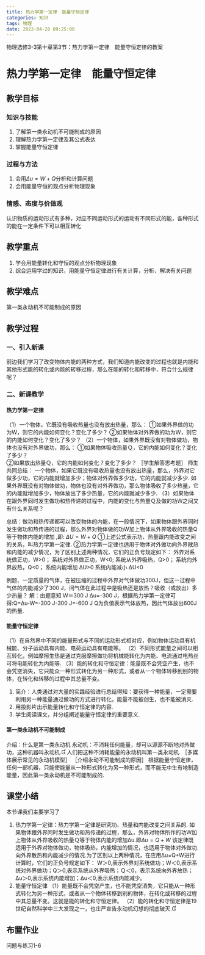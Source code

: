 ```yaml
---
title: 热力学第一定律　能量守恒定律
categories: 知识
tags: 物理
date: 2022-04-28 09:25:00
---
```

物理选修3-3第十章第3节：热力学第一定律　能量守恒定律的教案
<!---more--->
# 热力学第一定律　能量守恒定律

## 教学目标

### 知识与技能

1. 了解第一类永动机不可能制成的原因
2. 理解热力学第一定律及其公式表达
3. 掌握能量守恒定律

### 过程与方法

1. 会用$Δu=W+Q$分析和计算问题
2. 会用能量守恒的观点分析物理现象

### 情感、态度与价值观

认识物质的运动形式有多种，对应不同运动形式的运动有不同形式的能，各种形式的能在一定条件下可以相互转化

## 教学重点

1. 学会用能量转化和守恒的观点分析物理现象
2. 综合运用学过的知识，用能量守恒定律进行有关计算，分析、解决有关问题

## 教学难点

第一类永动机不可能制成的原因

##  教学过程

### 一、引入新课

前边我们学习了改变物体内能的两种方式，我们知道内能改变的过程也就是内能和其他形式能的转化或内能的转移过程，那么在能的转化和转移中，符合什么规律呢？

### 二、新课教学

#### 热力学第一定律
（1）一个物体，它既没有吸收热量也没有放出热量，那么：
①如果外界做的功为Ｗ，则它的内能如何变化？变化了多少？
②如果物体对外界做的功为Ｗ，则它的内能如何变化？变化了多少？
（2）一个物体，如果外界既没有对物体做功，物体也没有对外界做功，那么：
①如果物体吸收热量Ｑ，它的内能如何变化？变化了多少？  
②如果放出热量Ｑ，它的内能如何变化？变化了多少？
［学生解答思考题］
师生共同总结：
一个物体，如果它既没有吸收热量也没有放出热量，那么，外界对它做多少功，它的内能就增加多少；物体对外界做多少功，它的内能就减少多少.
如果外界既没有对物体做功，物体也没有对外界做功，那么物体吸收了多少热量，它的内能就增加多少，物体放出了多少热量，它的内能就减少多少.
（3）如果物体在跟外界同时发生做功和热传递的过程中，内能的变化与热量Ｑ及做的功Ｗ之间又有什么关系呢？

总结：做功和热传递都可以改变物体的内能，在一般情况下，如果物体跟外界同时发生做功和热传递的过程，那么外界对物体做的功W加上物体从外界吸收的热量Q等于物体内能的增加 ,即:
 $ΔU=W+Q$
①上述公式表示功、热量跟内能改变之间的关系，叫热力学第一定律.
②热力学第一定律也适用于物体对外做功向外界散热和内能的减少情况，为了区别上述两种情况，它们的正负号规定如下：
外界对系统做正功，W>0；
系统对外界做正功，W<0;
系统从外界吸热，Q>0；
系统向外界放热，Q<0；
系统内能增加   ΔU>0
系统内能减小   ΔU<0

例题、一定质量的气体，在被压缩的过程中外界对气体做功300J，但这一过程中气体的内能减少了300 J，问气体在此过程中是吸热还是放热？吸收（或放出）多少热量？
解：由题意知
Ｗ＝300 J  Δu=-300 J，根据热力学第一定律可得:Q=Δu-W=-300 J-300 J=-600 J
Q为负值表示气体放热，因此气体放出600J的热量.

#### 能量守恒定律

（1）在自然界中不同的能量形式与不同的运动形式相对应，例如物体运动具有机械能、分子运动具有内能、电荷运动具有电能等。
（2）不同形式能量之间可以相互转化，例如摩擦生热是通过克服摩擦做功将机械能转化为内能、电流通过电热丝可将电能转化为内能等.
（3）能的转化和守恒定律：能量既不会凭空产生，也不会凭空消失，它只能众一种形式转化为另一种形式，或者从一个物体转移到别的物体，在转化和转移的过程中其总量不变。
1. 简介：人类通过对大量的实践经验进行总结得知：要获得一种能量，一定需要利用另一种能量通过做功的方式进行转化，能量不能被创生，也不能被消灭.
2. 用投影片出示能量转化和守恒定律的内容.
3. 学生阅读课文，并分组阐述能量守恒定律的重要意义.

#### 第一类永动机不可能制成

介绍：什么是第一类永动机
永动机：不消耗任何能量，却可以源源不断地对外做功，这种机器叫永动机.  人们把这种不消耗能量的永动机叫第一类永动机.
［多媒体展示常见的永动机模型］
［介绍永动不可能制成的原因］
根据能量守恒定律，任何一部机器，只能使能量从一种形式转化为另一种形式，而不能无中生有地制造能量，因此第一类永动机是不可能制成的.
## 课堂小结

本节课我们主要学习了
1. 热力学第一定律：热力学第一定律是研究功、热量和内能改变之间关系的.
如果物体跟外界同时发生做功和热传递的过程，那么，外界对物体所作的功Ｗ加上物体从外界吸收的热量Ｑ等于物体内能的增加Δu.即$Δu=Q+W$
该定律既适用于外界对物体做功，物体吸热，内能增加的情况，也适用于物体对外做功.向外界散热和内能减少的情况.为了区别以上两种情况，在应用Δu=Q+W进行计算时，它们的正负号规定如下：
W＞0,表示外界对系统做功；Ｗ＜0,表示系统对外界做功；Q＞0,表示系统从外界吸热；Ｑ＜0，表示系统向外界放热；Δu＞0,表示系统内能增加；Δu＜0,表示系统内能减少。
2. 能量守恒定律
（1）能量既不会凭空产生，也不能凭空消失，它只能从一种形式转化为另一种形式，或者从一个物体转移到别的物体，在转化或转移的过程中其总量不变。这就是能的转化和守恒定律。
（2）能的转化和守恒定律是19世纪自然科学中三大发现之一，也庄严宣告永动机幻想的彻底破灭.
## 布置作业
问题与练习1-6


